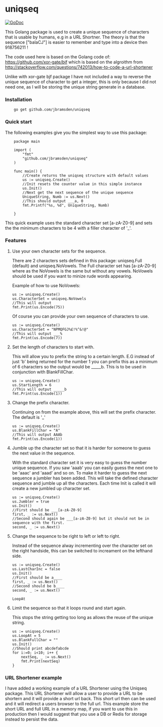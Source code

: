 # uniqseq

[![GoDoc](https://godoc.org/github.com/jbramsden/uniqseq?status.svg)](https://godoc.org/github.com/jbramsden/uniqseq)

This Golang package is used to create a unique sequence of characters that is usable by humans, e.g in a URL Shortner.
The theory is that the sequence ["balaCJ"] is easier to remember and type into a device then 918756211 !

The code used here is based on the Golang code of: https://github.com/xor-gate/bjf which is based on the algroithm from
http://stackoverflow.com/questions/742013/how-to-code-a-url-shortener

Unlike with xor-gate bjf package I have not included a way to reverse the unique sequence of character to get a integer, this is only because I did not need one, as I will be storing the unique string generate in a database.

### Installation

		go get github.com/jbramsden/uniqseq
		
### Quick start

The following examples give you the simplest way to use this package:
		
		package main 
		
		import (
			"fmt"
			"github.com/jbramsden/uniqseq"
		)
		
		func main() {
			//Create returns the uniqseq structure with default values
			us := uniqseq.Create()
			//Init resets the counter value in this simple instance
			us.Init()
			//Next get the next sequence of the unique sequence 
			UniqueString, Numb := us.Next()
			//This should output ___a, 0
			fmt.Printf("%s, %d", UniqueString, Numb)
			
		} 

This quick example uses the standard character set [a-zA-Z0-9] and sets the the minimum characters to be 4 with a filler character of '_'.

### Features

 1. Use your own character sets for the sequence. 

	There are 2 characters sets defined in this package: uniqseq.Full (default) and uniqseq.NoVowels. 
	The Full character set has [a-zA-Z0-9] where as the NoVowels is the same but without any vowels. NoVowels should be used if you want to minize rude words appearing.
	
	Example of how to use NoVowels:
	
		us := uniqseq.Create()
		us.CharacterSet = uniqseq.NoVowels
		//This will output 
		fmt.Print(us.Encode(75))
	
	Of course you can provide your own sequence of characters to use.
	
		us := uniqseq.Create()
		us.CharacterSet = "NPMQFGJ%£!%^&!@"
		//This will output ___%
		fmt.Print(us.Encode(7))
		
 1. Set the length of characters to start with.

    This will allow you to prefix the string to a certain length. E.G instead of just 'b' being returned for the number 1 you can prefix this as a minimum of 6 characters so the output would be _____b. 
	This is to be used in conjunction with BlankFillChar.
	
		us := uniqseq.Create()
		us.StartLength = 6
		//This will output _____b
		fmt.Print(us.Encode(1))
	
 1. Change the prefix character.
  
    Continuing on from the example above, this will set the prefix character. The default is '_'
	
		us := uniqseq.Create()
		us.BlankFillChar = "A"
		//This will output AAAb
		fmt.Print(us.Encode(1))
		
 1. Jumble up the character set so that it is harder for someone to guess the next value in the sequence.

	With the standard character set it is very easy to guess the number unique sequence. If you saw 'aaab' you can easily guess the next one to be 'aaac' and 'aaad' and so on. 
	To make it harder to guess the next sequence a jumbler has been added. This will take the defined character sequence and jumble up all the characters. Each time Init is called it will create a new jumbled up character set. 
	
		us := uniqseq.Create()
		us.Jumbler = true
		us.Init()
		//First should be ___[a-zA-Z0-9] 
		first, _ := us.Next()
		//Second should again be ___[a-zA-Z0-9] but it should not be in sequence with the first.
		second, _ := us.Next()
		
 1. Change the sequence to be right to left or left to right.

	Instead of the sequence alway incrementing over the character set on the right handside, this can be switched to increament on the lefthand side.
	
		us := uniqseq.Create()
		us.LastCharInc = false
		us.Init()
		//First should be a____
		first, _ := us.Next()
		//Second should be b____
		second, _ := us.Next()
		
		LoopAt
 1. Limit the sequence so that it loops round and start again.

	This stops the string getting too long as allows the reuse of the unique string.
	
		us := uniqseq.Create()
		us.LoopAt = 5
		us.BlankFullChar = ""
		us.Init()
		//Should print abcdefabcde
		for i:=0; i<10; i++ {
			nextSeq, _ := us.Next()
			fmt.Print(nextSeq)
		}

### URL Shortener example

I have added a working example of a URL Shortener using the Uniqseq package. This URL Shortener will allow a user to provide a URL to be shortern and it will provide a short url back. This short url then can be used and it will redirect a users browser to the full url. 
This example store the short URL and full URL in a memory map, if you want to use this in production then I would suggest that you use a DB or Redis for storage instead to persist the data. 

